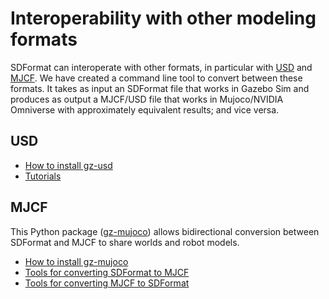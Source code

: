 # Interoperability with other modeling formats

SDFormat can interoperate with other formats, in particular with [USD](https://graphics.pixar.com/usd/release/index.html)
and [MJCF](https://mujoco.readthedocs.io/en/latest/modeling.html).
We have created a command line tool to convert between these formats.
It takes as input an SDFormat file that works in Gazebo Sim and produces as output a MJCF/USD file
that works in Mujoco/NVIDIA Omniverse with approximately equivalent results; and vice versa.

## USD

 - [How to install gz-usd](https://github.com/gazebosim/gz-usd/tree/ahcorde/update/readme#requirements)
 - [Tutorials](https://github.com/gazebosim/gz-usd/blob/ahcorde/update/readme/tutorials/convert_sdf_to_usd.md)

## MJCF

This Python package ([gz-mujoco](https://github.com/gazebosim/gz-mujoco/)) allows bidirectional
conversion between SDFormat and MJCF to share worlds and robot models.

 - [How to install gz-mujoco](https://github.com/gazebosim/gz-mujoco/tree/main/sdformat_mjcf#install-sdformat-mjcf)
 - [Tools for converting SDFormat to MJCF](https://github.com/gazebosim/gz-mujoco/tree/main/sdformat_mjcf#tools-for-converting-sdformat-to-mjcf)
 - [Tools for converting MJCF to SDFormat](https://github.com/gazebosim/gz-mujoco/tree/main/sdformat_mjcf#tools-for-converting-mjcf-to-sdformat)
